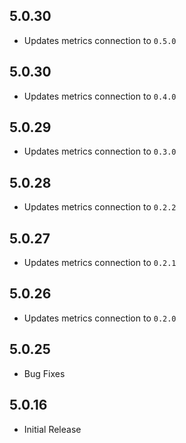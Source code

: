 ## 5.0.30

- Updates metrics connection to `0.5.0`

## 5.0.30

- Updates metrics connection to `0.4.0`

## 5.0.29

- Updates metrics connection to `0.3.0`

## 5.0.28

- Updates metrics connection to `0.2.2`

## 5.0.27

- Updates metrics connection to `0.2.1`

## 5.0.26

- Updates metrics connection to `0.2.0`

## 5.0.25

- Bug Fixes

## 5.0.16

- Initial Release
